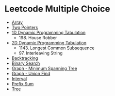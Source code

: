 # Leetcode Multiple Choice
* [Array](https://github.com/anitacheung83/leetcode/blob/main/Array.md)
* [Two Pointers](https://github.com/anitacheung83/leetcode/blob/main/Two%20Pointers%20.md)
* [1D Dynamic Programming Tabulation](https://github.com/anitacheung83/leetcode/blob/main/1D%20Dynamic%20Programming%20Tabulation.md)
    * 198\. House Robber
* [2D Dynamic Programming Tabulation](https://github.com/anitacheung83/leetcode/blob/main/2D%20Dynamic%20Programming%20Tabulation.md)
    * 1143\. Longest Common Subsequence
    * 97\. Interleaving String
* [Backtracking](https://github.com/anitacheung83/leetcode/blob/main/Backtracking.md)
* [Binary Search](https://github.com/anitacheung83/leetcode/blob/main/Binary%20Search.md)
* [Graph - Minimum Spanning Tree](https://github.com/anitacheung83/leetcode/blob/main/Graph%20Minimum%20Spanning%20Tree.md)
* [Graph - Union Find](https://github.com/anitacheung83/leetcode/blob/main/Graph%20UnionFind.md)
* [Interval](https://github.com/anitacheung83/leetcode/blob/main/Interval.md)
* [Prefix Sum](https://github.com/anitacheung83/leetcode/blob/main/Prefix%20Sum.md)
* [Tree](https://github.com/anitacheung83/leetcode/blob/main/Tree.md)
